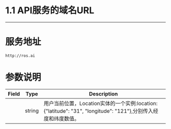 # 1.1 API服务的域名URL

---

# 服务地址

```
http://ros.ai
```

# 参数说明

| Field|Type| Description |
| --- | --- | --- |
|  |string| 用户当前位置，Location实体的一个实例:location:{"latitude": "31", "longitude": "121"},分别传入经度和纬度数值。 |

